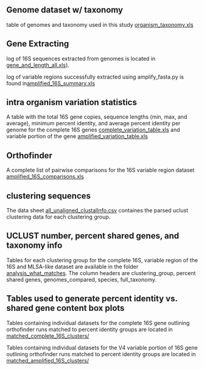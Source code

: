
## Genome dataset w/ taxonomy

table of genomes and taxonomy used in this study [organism_taxonomy.xls](https://github.com/Joseph7e/Marker-genes-as-predictors-of-shared-genomic-function/blob/master/Data/organism_taxonomy.xls)


## Gene Extracting

log of 16S sequences extracted from genomes is located in [gene_and_length_all.xls)](https://github.com/Joseph7e/Marker-genes-as-predictors-of-shared-genomic-function/blob/master/Data/gene_and_length_all.xls).



log of variable regions successfully extracted using amplify_fasta.py is found in[amplified_16S_summary.xls](https://github.com/Joseph7e/Marker-genes-as-predictors-of-shared-genomic-function/blob/master/Data/amplified_16S_summary.xls)


## intra organism variation statistics

A table with  the total 16S gene copies, sequence lengths (min, max, and average), minimum percent identity, and average percent identity per genome for the complete 16S genes [complete_variation_table.xls](https://github.com/Joseph7e/Marker-genes-as-predictors-of-shared-genomic-function/blob/master/Data/complete_variation_table.xls)  and variable portion of the gene [amplified_variation_table.xls](https://github.com/Joseph7e/Marker-genes-as-predictors-of-shared-genomic-function/blob/master/Data/amplified_variation_table.xls) 


## Orthofinder

A complete list of pairwise comparisons for the 16S variable region dataset [amplified_16S_comparisons.xls](https://github.com/Joseph7e/Marker-genes-as-predictors-of-shared-genomic-function/blob/master/Data/amplified_16S_comparisons.xls)



## clustering sequences

The data sheet [all_unaligned_clustalInfo.csv](https://github.com/Joseph7e/Marker-genes-as-predictors-of-shared-genomic-function/blob/master/Data/all_unaligned_clustalInfo.csv) containes the parsed uclust clustering data for each clustering group.


## UCLUST number, percent shared genes, and taxonomy info

Tables for each clustering group for the complete 16S, variable region of the 16S and MLSA-like dataset are available in the folder [analysis_what_matches](https://github.com/Joseph7e/Marker-genes-as-predictors-of-shared-genomic-function/tree/master/Data/analysis_what_matches). The column headers are clustering_group, percent shared genes, genomes_compared, species, full_taxonomy.


## Tables used to generate percent identity vs. shared gene content box plots

Tables containing individual datasets for the complete 16S gene outlining orthofinder runs matched to percent identity groups are located in [matched_complete_16S_clusters/](https://github.com/Joseph7e/Marker-genes-as-predictors-of-shared-genomic-function/tree/master/Data/matched_complete_16S_clusters)

Tables containing individual datasets for the V4 variable portion of 16S gene outlining orthofinder runs matched to percent identity groups are located in [matched_amplified_16S_clusters/](https://github.com/Joseph7e/Marker-genes-as-predictors-of-shared-genomic-function/tree/master/Data/matched_amplified_16S_clusters)



